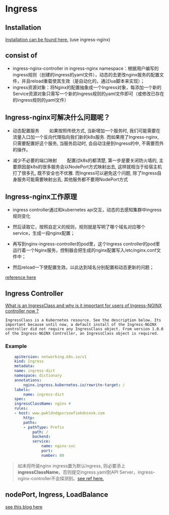 # Ingress

## Installation

[Installation can be found here.][install] (use ingress-nginx)

## consist of

* ingress-nginx-controller in ingress-nginx namespace：根据用户编写的ingress规则（创建的ingress的yaml文件），动态的去更改nginx服务的配置文件，并且reload重载使其生效（是自动化的，通过lua脚本来实现）；
* ingress资源对象：将Nginx的配置抽象成一个Ingress对象，每添加一个新的Service资源对象只需写一个新的Ingress规则的yaml文件即可（或修改已存在的ingress规则的yaml文件）

## lngress-nginx可解决什么问题呢？

* 动态配置服务
　　如果按照传统方式, 当新增加一个服务时, 我们可能需要在流量入口加一个反向代理指向我们新的k8s服务. 而如果用了Ingress-nginx, 只需要配置好这个服务, 当服务启动时, 会自动注册到Ingress的中, 不需要而外的操作。

* 减少不必要的端口映射
　　配置过k8s的都清楚, 第一步是要关闭防火墙的, 主要原因是k8s的很多服务会以NodePort方式映射出去, 这样就相当于给宿主机打了很多孔, 既不安全也不优雅. 而Ingress可以避免这个问题, 除了Ingress自身服务可能需要映射出去, 其他服务都不要用NodePort方式
 

## lngress-nginx工作原理

* ingress controller通过和kubernetes api交互，动态的去感知集群中ingress规则变化

* 然后读取它，按照自定义的规则，规则就是写明了哪个域名对应哪个service，生成一段nginx配置；
* 再写到nginx-ingress-controller的pod里，这个Ingress controller的pod里运行着一个Nginx服务，控制器会把生成的nginx配置写入/etc/nginx.conf文件中；
* 然后reload一下使配置生效。以此达到域名分别配置和动态更新的问题；

[reference here][ing-definition]

## Ingress Controller

[What is an IngressClass and why is it important for users of Ingress-NGINX controller now ?][ing-ctrl]

    IngressClass is a Kubernetes resource. See the description below. Its important because until now, a default install of the Ingress-NGINX controller did not require any IngressClass object. From version 1.0.0 of the Ingress-NGINX Controller, an IngressClass object is required.   

### Example

```yaml
    apiVersion: networking.k8s.io/v1
    kind: Ingress
    metadata:
    name: ingress-dict
    namespace: dictionary
    annotations:
        nginx.ingress.kubernetes.io/rewrite-target: /
    labels:
        name: ingress-dict
    spec:
    ingressClassName: nginx # 
    rules:
    - host: www.pwkldndqpxrsowfiekdnsnxk.com
        http:
        paths:
        - pathType: Prefix
            path: /
            backend:
            service:
                name: nginx-svc
                port: 
                number: 80
```
> 如未将所装nginx ingress置为默认Ingress, 则必要添上**ingressClassName**。否则提交ingress.yaml到API Server，ingress-nginx-controller不会探测到。[see ref here.][ing-class]

## nodePort, Ingress, LoadBalance

[see this blog here][node-ing-lb]


<!-- reference -->

[install]: https://kubernetes.github.io/ingress-nginx/deploy/
[ing-definition]: https://cloud.tencent.com/developer/article/1697493
[ing-class]: https://www.51cto.com/article/703951.html
[ing-ctrl]: https://kubernetes.github.io/ingress-nginx/
[node-ing-lb]:https://medium.com/google-cloud/kubernetes-nodeport-vs-loadbalancer-vs-ingress-when-should-i-use-what-922f010849e0